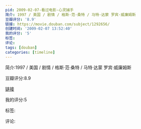 ```yaml
---
pid: 2009-02-07-看过电影-心灵捕手
简介: 1997 / 美国 / 剧情 / 格斯·范·桑特 / 马特·达蒙 罗宾·威廉姆斯
豆瓣评分: '8.9'
链接: https://movie.douban.com/subject/1292656/
创建时间: '2009-02-07 13:52:40'
我的评分: '5'
标签:
评论:
tags: [douban]
categories: [timeline]
---
```

简介:1997 / 美国 / 剧情 / 格斯·范·桑特 / 马特·达蒙 罗宾·威廉姆斯

豆瓣评分:8.9

[链接](https://movie.douban.com/subject/1292656/)

我的评分:5

标签:

评论:

